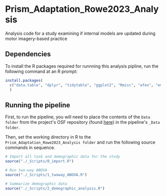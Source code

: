 # Prism_Adaptation_Rowe2023_Analysis
Analysis code for a study examining if internal models are updated during motor imagery-based practice

## Dependencies

To install the R packages required for runnning this analysis pipline, run the following command at an R prompt: 

```r
install.packages(
  c("data.table", "dplyr", "tidytable", "ggplot2", "Rmisc", "afex", "emmeans", "performance", "car")
  )
```

## Running the pipeline

First, to run the pipeline, you will need to place the contents of the ```Data folder``` from the project's OSF repository (found [here](https://osf.io/6tv5m/files/osfstorage)) in the pipeline's ```_Data folder```. 

Then, set the working directory in R to the ```Prism_Adaptation_Rowe2023_Analysis folder``` and run the following source commands in sequence.

```r
# Import all task and demographic data for the study
source("./_Scripts/0_import.R")

# Run two-way ANOVA
source("./_Scripts/1_twoway_ANOVA.R")

# Summarize demographic data
source("./_Scripts/2_demographic_analysis.R")
```
